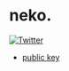 # neko. 

[![Twitter](https://img.shields.io/twitter/follow/AdaMeta1?style=social)](https://twitter.com/AdaMeta1)

- [public key](https://github.com/oceanlvr.keys)
